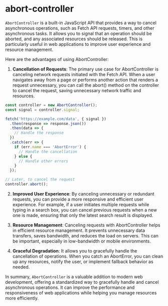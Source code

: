 # abort-controller


`AbortController` is a built-in JavaScript API that provides a way to cancel asynchronous operations, such as Fetch API requests, timers, and other asynchronous tasks. It allows you to signal that an operation should be aborted, and any associated resources should be released. This is particularly useful in web applications to improve user experience and resource management.

Here are the advantages of using AbortController:



1. **Cancellation of Requests**: The primary use case for AbortController is canceling network requests initiated with the Fetch API. When a user navigates away from a page or performs another action that renders a request unnecessary, you can call the abort() method on the controller to cancel the request, saving unnecessary network traffic and resources.


```js
const controller = new AbortController();
const signal = controller.signal;

fetch('https://example.com/data', { signal })
  .then(response => response.json())
  .then(data => {
    // Handle the response
  })
  .catch(err => {
    if (err.name === 'AbortError') {
      // Handle the cancellation
    } else {
      // Handle other errors
    }
  });

// Later, to cancel the request
controller.abort();
```

2. **Improved User Experience**: By canceling unnecessary or redundant requests, you can provide a more responsive and efficient user experience. For example, if a user initiates multiple requests while typing in a search box, you can cancel previous requests when a new one is made, ensuring that only the latest search result is displayed.

3. **Resource Management**: Canceling requests with AbortController helps in efficient resource management. It prevents unnecessary data transfers, saves bandwidth, and reduces the load on servers. This can be important, especially in low-bandwidth or mobile environments.

4. **Graceful Degradation**: It allows you to gracefully handle the cancellation of operations. When you catch an AbortError, you can clean up any resources, notify the user, or implement fallback behavior as needed.


In summary, `AbortController` is a valuable addition to modern web development, offering a standardized way to gracefully handle and cancel asynchronous operations. It can improve the performance and responsiveness of web applications while helping you manage resources more efficiently.
